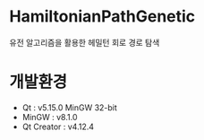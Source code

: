 # HamiltonianPathGenetic
 유전 알고리즘을 활용한 헤밀턴 회로 경로 탐색

# 개발환경
* Qt : v5.15.0 MinGW 32-bit
* MinGW : v8.1.0
* Qt Creator : v4.12.4

